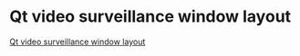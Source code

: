 # Qt video surveillance window layout
[Qt video surveillance window layout](https://aiwithcloud.com/2022/09/19/qt_video_surveillance_window_layout/)
